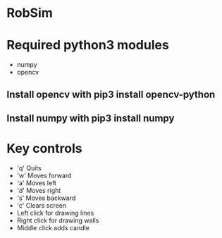 # RobSim
# Required python3 modules
- numpy
- opencv
## Install opencv with pip3 install opencv-python
## Install numpy with pip3 install numpy
# Key controls
 - 'q' Quits
 - 'w' Moves forward
 - 'a' Moves left
 - 'd' Moves right
 - 's' Moves backward
 - 'c' Clears screen
 - Left click for drawing lines
 - Right click for drawing walls
 - Middle click adds candle
